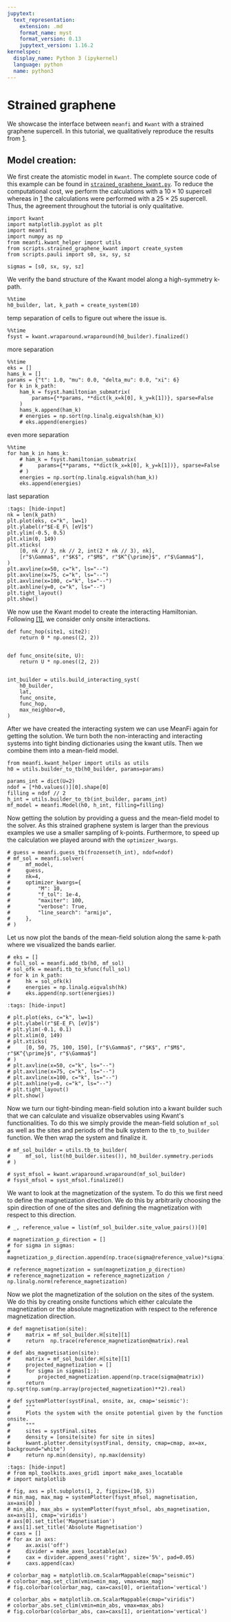 ```yaml
---
jupytext:
  text_representation:
    extension: .md
    format_name: myst
    format_version: 0.13
    jupytext_version: 1.16.2
kernelspec:
  display_name: Python 3 (ipykernel)
  language: python
  name: python3
---
```


# Strained graphene

We showcase the interface between `meanfi` and `Kwant` with a strained graphene supercell. In this tutorial, we qualitatively reproduce the results from [1](https://doi.org/10.1088/2053-1583/ac0b48).

## Model creation:

We first create the atomistic model in `Kwant`. The complete source code of this example can be found in [`strained_graphene_kwant.py`](./scripts/strained_graphene_kwant.py). To reduce the computational cost, we perform the calculations with a $10 \times 10$ supercell whereas in [1](https://doi.org/10.1088/2053-1583/ac0b48) the calculations were performed with a $25 \times 25$ supercell. Thus, the agreement throughout the tutorial is only qualitative.

```{code-cell} ipython3
import kwant
import matplotlib.pyplot as plt
import meanfi
import numpy as np
from meanfi.kwant_helper import utils
from scripts.strained_graphene_kwant import create_system
from scripts.pauli import s0, sx, sy, sz

sigmas = [s0, sx, sy, sz]
```

We verify the band structure of the Kwant model along a high-symmetry k-path.

```{code-cell} ipython3
%%time
h0_builder, lat, k_path = create_system(10)
```

temp separation of cells to figure out where the issue is.
```{code-cell} ipython3
%%time
fsyst = kwant.wraparound.wraparound(h0_builder).finalized()
```
more separation

```{code-cell} ipython3
%%time
eks = []
hams_k = []
params = {"t": 1.0, "mu": 0.0, "delta_mu": 0.0, "xi": 6}
for k in k_path:
    ham_k = fsyst.hamiltonian_submatrix(
        params={**params, **dict(k_x=k[0], k_y=k[1])}, sparse=False
    )
    hams_k.append(ham_k)
    # energies = np.sort(np.linalg.eigvalsh(ham_k))
    # eks.append(energies)
```

even more separation

```{code-cell} ipython3
%%time
for ham_k in hams_k:
    # ham_k = fsyst.hamiltonian_submatrix(
    #     params={**params, **dict(k_x=k[0], k_y=k[1])}, sparse=False
    # )
    energies = np.sort(np.linalg.eigvalsh(ham_k))
    eks.append(energies)
```
last separation

```{code-cell} ipython3
:tags: [hide-input]
nk = len(k_path)
plt.plot(eks, c="k", lw=1)
plt.ylabel(r"$E-E_F\ [eV]$")
plt.ylim(-0.5, 0.5)
plt.xlim(0, 149)
plt.xticks(
    [0, nk // 3, nk // 2, int(2 * nk // 3), nk],
    [r"$\Gamma$", r"$K$", r"$M$", r"$K^{\prime}$", r"$\Gamma$"],
)
plt.axvline(x=50, c="k", ls="--")
plt.axvline(x=75, c="k", ls="--")
plt.axvline(x=100, c="k", ls="--")
plt.axhline(y=0, c="k", ls="--")
plt.tight_layout()
plt.show()
```

We now use the Kwant model to create the interacting Hamiltonian. Following [[1]](https://doi.org/10.1088/2053-1583/ac0b48), we consider only onsite interactions.

```{code-cell} ipython3
def func_hop(site1, site2):
    return 0 * np.ones((2, 2))


def func_onsite(site, U):
    return U * np.ones((2, 2))


int_builder = utils.build_interacting_syst(
    h0_builder,
    lat,
    func_onsite,
    func_hop,
    max_neighbor=0,
)
```

After we have created the interacting system we can use MeanFi again for getting the solution. We turn both the non-interacting and interacting systems into tight binding dictionaries using the kwant utils. Then we combine them into a mean-field model.

```{code-cell} ipython3
from meanfi.kwant_helper import utils as utils
h0 = utils.builder_to_tb(h0_builder, params=params)

params_int = dict(U=2)
ndof = [*h0.values()][0].shape[0]
filling = ndof // 2
h_int = utils.builder_to_tb(int_builder, params_int)
mf_model = meanfi.Model(h0, h_int, filling=filling)
```

Now getting the solution by providing a guess and the mean-field model to the solver. As this strained graphene system is larger than the previous examples we use a smaller sampling of k-points. Furthermore, to speed up the calculation we played around with the `optimizer_kwargs`.

```{code-cell} ipython3
# guess = meanfi.guess_tb(frozenset(h_int), ndof=ndof)
# mf_sol = meanfi.solver(
#     mf_model,
#     guess,
#     nk=4,
#     optimizer_kwargs={
#         "M": 10,
#         "f_tol": 1e-4,
#         "maxiter": 100,
#         "verbose": True,
#         "line_search": "armijo",
#     },
# )
```

Let us now plot the bands of the mean-field solution along the same k-path where we visualized the bands earlier.

```{code-cell} ipython3
# eks = []
# full_sol = meanfi.add_tb(h0, mf_sol)
# sol_ofk = meanfi.tb_to_kfunc(full_sol)
# for k in k_path:
#     hk = sol_ofk(k)
#     energies = np.linalg.eigvalsh(hk)
#     eks.append(np.sort(energies))
```

```{code-cell} ipython3
:tags: [hide-input]

# plt.plot(eks, c="k", lw=1)
# plt.ylabel(r"$E-E_F\ [eV]$")
# plt.ylim(-0.1, 0.1)
# plt.xlim(0, 149)
# plt.xticks(
#     [0, 50, 75, 100, 150], [r"$\Gamma$", r"$K$", r"$M$", r"$K^{\prime}$", r"$\Gamma$"]
# )
# plt.axvline(x=50, c="k", ls="--")
# plt.axvline(x=75, c="k", ls="--")
# plt.axvline(x=100, c="k", ls="--")
# plt.axhline(y=0, c="k", ls="--")
# plt.tight_layout()
# plt.show()
```

Now we turn our tight-binding mean-field solution into a kwant builder such that we can calculate and visualize observables using Kwant's functionalities. To do this we simply provide the mean-field solution `mf_sol` as well as the sites and periods of the bulk system to the `tb_to_builder` function. We then wrap the system and finalize it.

```{code-cell} ipython3
# mf_sol_builder = utils.tb_to_builder(
#     mf_sol, list(h0_builder.sites()), h0_builder.symmetry.periods
# )

# syst_mfsol = kwant.wraparound.wraparound(mf_sol_builder)
# fsyst_mfsol = syst_mfsol.finalized()
```

We want to look at the magnetization of the system. To do this we first need to define the magnetization direction. We do this by arbitrarily choosing the spin direction of one of the sites and defining the magnetization with respect to this direction.

```{code-cell} ipython3
# _, reference_value = list(mf_sol_builder.site_value_pairs())[0]

# magnetization_p_direction = []
# for sigma in sigmas:
#     magnetization_p_direction.append(np.trace(sigma@reference_value)*sigma)

# reference_magnetization = sum(magnetization_p_direction)
# reference_magnetization = reference_magnetization / np.linalg.norm(reference_magnetization)
```

Now we plot the magnetization of the solution on the sites of the system. We do this by creating onsite functions which either calculate the magnetization or the absolute magnetization with respect to the reference magnetization direction.

```{code-cell} ipython3
# def magnetisation(site):
#     matrix = mf_sol_builder.H[site][1]
#     return  np.trace(reference_magnetization@matrix).real

# def abs_magnetisation(site):
#     matrix = mf_sol_builder.H[site][1]
#     projected_magnetization = []
#     for sigma in sigmas[1:]:
#         projected_magnetization.append(np.trace(sigma@matrix))
#     return np.sqrt(np.sum(np.array(projected_magnetization)**2).real)

# def systemPlotter(systFinal, onsite, ax, cmap='seismic'):
#     """
#     Plots the system with the onsite potential given by the function onsite.
#     """
#     sites = systFinal.sites
#     density = [onsite(site) for site in sites]
#     kwant.plotter.density(systFinal, density, cmap=cmap, ax=ax, background="white")
#     return np.min(density), np.max(density)
```

```{code-cell} ipython3
:tags: [hide-input]
# from mpl_toolkits.axes_grid1 import make_axes_locatable
# import matplotlib

# fig, axs = plt.subplots(1, 2, figsize=(10, 5))
# min_mag, max_mag = systemPlotter(fsyst_mfsol, magnetisation, ax=axs[0] )
# min_abs, max_abs = systemPlotter(fsyst_mfsol, abs_magnetisation, ax=axs[1], cmap='viridis')
# axs[0].set_title('Magnetisation')
# axs[1].set_title('Absolute Magnetisation')
# caxs = []
# for ax in axs:
#     ax.axis('off')
#     divider = make_axes_locatable(ax)
#     cax = divider.append_axes('right', size='5%', pad=0.05)
#     caxs.append(cax)

# colorbar_mag = matplotlib.cm.ScalarMappable(cmap="seismic")
# colorbar_mag.set_clim(vmin=min_mag, vmax=max_mag)
# fig.colorbar(colorbar_mag, cax=caxs[0], orientation='vertical')

# colorbar_abs = matplotlib.cm.ScalarMappable(cmap="viridis")
# colorbar_abs.set_clim(vmin=min_abs, vmax=max_abs)
# fig.colorbar(colorbar_abs, cax=caxs[1], orientation='vertical')
```
